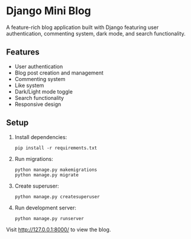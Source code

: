 # Django Mini Blog

A feature-rich blog application built with Django featuring user authentication, commenting system, dark mode, and search functionality.

## Features
- User authentication
- Blog post creation and management
- Commenting system
- Like system
- Dark/Light mode toggle
- Search functionality
- Responsive design

## Setup
1. Install dependencies:
   ```
   pip install -r requirements.txt
   ```

2. Run migrations:
   ```
   python manage.py makemigrations
   python manage.py migrate
   ```

3. Create superuser:
   ```
   python manage.py createsuperuser
   ```

4. Run development server:
   ```
   python manage.py runserver
   ```

Visit http://127.0.0.1:8000/ to view the blog.
